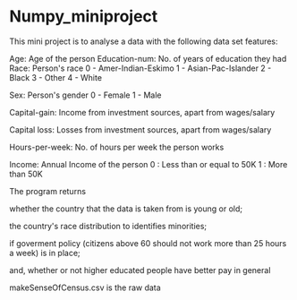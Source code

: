 # Numpy_miniproject

This mini project is to analyse a data with the following data set features: 

Age: Age of the person
Education-num: No. of years of education they had
Race: Person's race 0 - Amer-Indian-Eskimo
                    1 - Asian-Pac-Islander
                    2 - Black
                    3 - Other
                    4 - White

Sex: Person's gender 0 - Female
                     1 - Male

Capital-gain: Income from investment sources, apart from wages/salary

Capital loss: Losses from investment sources, apart from wages/salary

Hours-per-week: No. of hours per week the person works

Income: Annual Income of the person
                     0 : Less than or equal to 50K
                     1 : More than 50K
                     
The program returns 

whether the country that the data is taken from is young or old;

the country's race distribution to identifies minorities;

if goverment policy (citizens above 60 should not work more than 25 hours a week) is in place;

and, whether or not higher educated people have better pay in general

makeSenseOfCensus.csv is the raw data

